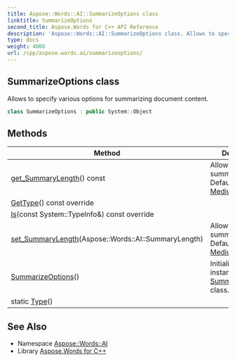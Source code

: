 ```yaml
---
title: Aspose::Words::AI::SummarizeOptions class
linktitle: SummarizeOptions
second_title: Aspose.Words for C++ API Reference
description: 'Aspose::Words::AI::SummarizeOptions class. Allows to specify various options for summarizing document content in C++.'
type: docs
weight: 4000
url: /cpp/aspose.words.ai/summarizeoptions/
---
```

## SummarizeOptions class


Allows to specify various options for summarizing document content.

```cpp
class SummarizeOptions : public System::Object
```

## Methods

| Method | Description |
| --- | --- |
| [get_SummaryLength](./get_summarylength/)() const | Allows to specify summary length. Default value is [Medium](../summarylength/). |
| [GetType](./gettype/)() const override |  |
| [Is](./is/)(const System::TypeInfo\&) const override |  |
| [set_SummaryLength](./set_summarylength/)(Aspose::Words::AI::SummaryLength) | Allows to specify summary length. Default value is [Medium](../summarylength/). |
| [SummarizeOptions](./summarizeoptions/)() | Initializes a new instances of [SummarizeOptions](./) class. |
| static [Type](./type/)() |  |
## See Also

* Namespace [Aspose::Words::AI](../)
* Library [Aspose.Words for C++](../../)
